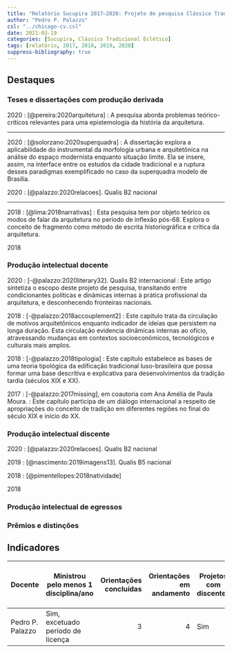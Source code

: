 ```yaml
---
title: "Relatório Sucupira 2017–2020: Projeto de pesquisa Clássico Tradicional Eclético"
author: "Pedro P. Palazzo"
csl: "../chicago-cv.csl"
date: 2021-03-19
categories: [Sucupira, Clássico Tradicional Eclético]
tags: [relatório, 2017, 2018, 2019, 2020]
suppress-bibliography: true
---
```


## Destaques ##

### Teses e dissertações com produção derivada ###

2020
: [@pereira:2020arquitetura]
: A pesquisa aborda problemas teórico-críticos relevantes para uma
  epistemologia da história da arquitetura.

* * * *

2020
: [@solorzano:2020superquadra]
: A dissertação explora a aplicabilidade do instrumental da morfologia
  urbana e arquitetônica na análise do espaço modernista enquanto
  situação limite. Ela se insere, assim, na interface entre os estudos
  da cidade tradicional e a ruptura desses paradigmas exemplificado no
  caso da superquadra modelo de Brasília.

2020
: [@palazzo:2020relacoes]. Qualis B2 nacional

* * * *

2018
: [@lima:2018narrativas]
: Esta pesquisa tem por objeto teórico os modos de falar da arquitetura
  no período de inflexão pós-68. Explora o conceito de fragmento como
  método de escrita historiográfica e crítica da arquitetura.

2018

### Produção intelectual docente ###

2020
: [-@palazzo:2020literary32]. Qualis B2 internacional
: Este artigo sintetiza o escopo deste projeto de pesquisa, transitando
  entre condicionantes políticas e dinâmicas internas à prática
  profissional da arquitetura, e desconhecendo fronteiras nacionais.

2018
: [-@palazzo:2018accouplement2]
: Este capítulo trata da circulação de motivos arquitetônicos enquanto
  indicador de ideias que persistem na longa duração. Esta circulação
  evidencia dinâmicas internas ao ofício, atravessando mudanças em
  contextos socioeconômicos, tecnológicos e culturais mais amplos.

2018
: [-@palazzo:2018tipologia]
: Este capítulo estabelece as bases de uma teoria tipológica da
  edificação tradicional luso-brasileira que possa formar uma base
  descritiva e explicativa para desenvolvimentos da tradição tardia
  (séculos XIX e XX).

2017
: [-@palazzo:2017missing], em coautoria com Ana Amélia de Paula Moura.
: Este capítulo participa de um diálogo internacional a respeito de
  apropriações do conceito de tradição em diferentes regiões no final do
  século XIX e início do XX.

### Produção intelectual discente ###

2020
: [@palazzo:2020relacoes]. Qualis B2 nacional

2019
: [@nascimento:2019imagens13]. Qualis B5 nacional

2018
: [@pimentellopes:2018natividade]

2018

### Produção intelectual de egressos ###

### Prêmios e distinções ###

## Indicadores ##

| Docente          | Ministrou pelo menos 1 disciplina/ano | Orientações concluídas | Orientações em andamento | Projetos com discentes | Projetos com financiamento | Orientações que resultaram em publicações |
|------------------|---------------------------------------|-----------------------:|-------------------------:|------------------------|----------------------------|-------------------------------------------|
| Pedro P. Palazzo | Sim, excetuado período de licença     |                      3 |                        4 | Sim                    | Sim, CNPq                  | 3                                         |

